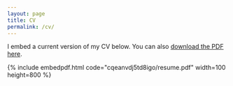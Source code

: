 ```yaml
---
layout: page
title: CV
permalink: /cv/
---
```


I embed a current version of my CV below. You can also [download the PDF here](https://www.dropbox.com/s/cqeanvdj5td8igo/resume.pdf).

{% include embedpdf.html code="cqeanvdj5td8igo/resume.pdf" width=100 height=800 %}
